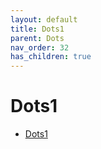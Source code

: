 ```yaml
---
layout: default
title: Dots1
parent: Dots
nav_order: 32
has_children: true
---
```

# Dots1
- [Dots1](dots1.md)